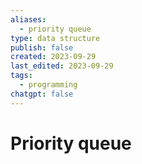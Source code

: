 ```yaml
---
aliases:
  - priority queue
type: data structure
publish: false
created: 2023-09-29
last_edited: 2023-09-29
tags:
  - programming
chatgpt: false
---
```

# Priority queue